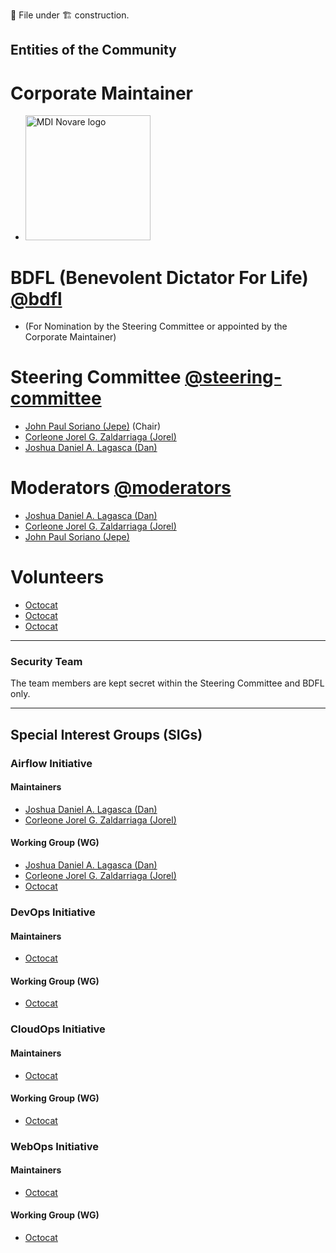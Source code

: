 📄 File under 🏗 construction.

## Entities of the Community

# Corporate Maintainer

- [<img src="https://github.com/DAO-Community/Brand-Assets/blob/79d830a22a345625db08b2ed0274261ce6da6f1f/One%20MDI%20Novare%20Logos/MDINovarelogo_new_fc.png" alt="MDI Novare logo" width="200" />](https://mdi.net.ph)

# BDFL (Benevolent Dictator For Life) [@bdfl](https://github.com/orgs/DAO-Community/teams/bdfl)

- (For Nomination by the Steering Committee or appointed by the Corporate Maintainer)

[placeholder]: [Octocat](https://github.com/Octocat)

# Steering Committee [@steering-committee](https://github.com/orgs/DAO-Community/teams/steering-committee)

- [John Paul Soriano (Jepe)](https://github.com/jpsoriano) (Chair)
- [Corleone Jorel G. Zaldarriaga (Jorel)](https://github.com/cjzaldarriaga)
- [Joshua Daniel A. Lagasca (Dan)](https://github.com/joshua-lagasca)

# Moderators [@moderators](https://github.com/orgs/DAO-Community/teams/moderators)

- [Joshua Daniel A. Lagasca (Dan)](https://github.com/joshua-lagasca)
- [Corleone Jorel G. Zaldarriaga (Jorel)](https://github.com/cjzaldarriaga)
- [John Paul Soriano (Jepe)](https://github.com/jpsoriano)

# Volunteers

- [Octocat](https://github.com/octocat)
- [Octocat](https://github.com/octocat)
- [Octocat](https://github.com/octocat)

---

### Security Team

The team members are kept secret within the Steering Committee and BDFL only.

---

## Special Interest Groups (SIGs)

### Airflow Initiative

#### Maintainers

- [Joshua Daniel A. Lagasca (Dan)](https://github.com/joshua-lagasca)
- [Corleone Jorel G. Zaldarriaga (Jorel)](https://github.com/cjzaldarriaga)

#### Working Group (WG)

- [Joshua Daniel A. Lagasca (Dan)](https://github.com/joshua-lagasca)
- [Corleone Jorel G. Zaldarriaga (Jorel)](https://github.com/cjzaldarriaga)
- [Octocat](https://github.com/Octocat)

### DevOps Initiative

#### Maintainers

- [Octocat](https://github.com/Octocat)

#### Working Group (WG)

- [Octocat](https://github.com/Octocat)

### CloudOps Initiative

#### Maintainers

- [Octocat](https://github.com/Octocat)

#### Working Group (WG)

- [Octocat](https://github.com/Octocat)

### WebOps Initiative

#### Maintainers

- [Octocat](https://github.com/Octocat)

#### Working Group (WG)

- [Octocat](https://github.com/Octocat)

[comment]: EOF
